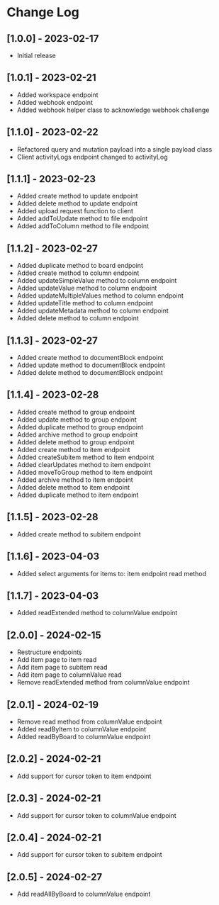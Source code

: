 # Change Log

## [1.0.0] - 2023-02-17

- Initial release


## [1.0.1] - 2023-02-21

- Added workspace endpoint
- Added webhook endpoint
- Added webhook helper class to acknowledge webhook challenge


## [1.1.0] - 2023-02-22

- Refactored query and mutation payload into a single payload class
- Client activityLogs endpoint changed to activityLog


## [1.1.1] - 2023-02-23

- Added create method to update endpoint
- Added delete method to update endpoint
- Added upload request function to client
- Added addToUpdate method to file endpoint
- Added addToColumn method to file endpoint


## [1.1.2] - 2023-02-27

- Added duplicate method to board endpoint
- Added create method to column endpoint
- Added updateSimpleValue method to column endpoint
- Added updateValue method to column endpoint
- Added updateMultipleValues method to column endpoint
- Added updateTitle method to column endpoint
- Added updateMetadata method to column endpoint
- Added delete method to column endpoint


## [1.1.3] - 2023-02-27

- Added create method to documentBlock endpoint
- Added update method to documentBlock endpoint
- Added delete method to documentBlock endpoint


## [1.1.4] - 2023-02-28

- Added create method to group endpoint
- Added update method to group endpoint
- Added duplicate method to group endpoint
- Added archive method to group endpoint
- Added delete method to group endpoint
- Added create method to item endpoint
- Added createSubitem method to item endpoint
- Added clearUpdates method to item endpoint
- Added moveToGroup method to item endpoint
- Added archive method to item endpoint
- Added delete method to item endpoint
- Added duplicate method to item endpoint


## [1.1.5] - 2023-02-28

- Added create method to subitem endpoint


## [1.1.6] - 2023-04-03

- Added select arguments for items to: item endpoint read method


## [1.1.7] - 2023-04-03

- Added readExtended method to columnValue endpoint


## [2.0.0] - 2024-02-15

- Restructure endpoints
- Add item page to item read
- Add item page to subitem read
- Add item page to columnValue read
- Remove readExtended method from columnValue endpoint


## [2.0.1] - 2024-02-19

- Remove read method from columnValue endpoint
- Added readByItem to columnValue endpoint
- Added readByBoard to columnValue endpoint


## [2.0.2] - 2024-02-21

- Add support for cursor token to item endpoint


## [2.0.3] - 2024-02-21

- Add support for cursor token to columnValue endpoint


## [2.0.4] - 2024-02-21

- Add support for cursor token to subitem endpoint


## [2.0.5] - 2024-02-27

- Add readAllByBoard to columnValue endpoint
